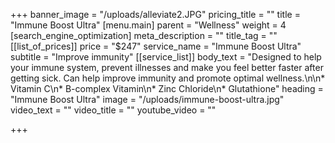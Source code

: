 +++
banner_image = "/uploads/alleviate2.JPG"
pricing_title = ""
title = "Immune Boost Ultra"
[menu.main]
parent = "Wellness"
weight = 4
[search_engine_optimization]
meta_description = ""
title_tag = ""
[[list_of_prices]]
price = "$247"
service_name = "Immune Boost Ultra"
subtitle = "Improve immunity"
[[service_list]]
body_text = "Designed to help your immune system, prevent illnesses and make you feel better faster after getting sick. Can help improve immunity and promote optimal wellness.\n\n* Vitamin C\n* B-complex Vitamin\n* Zinc Chloride\n* Glutathione"
heading = "Immune Boost Ultra"
image = "/uploads/immune-boost-ultra.jpg"
video_text = ""
video_title = ""
youtube_video = ""

+++
